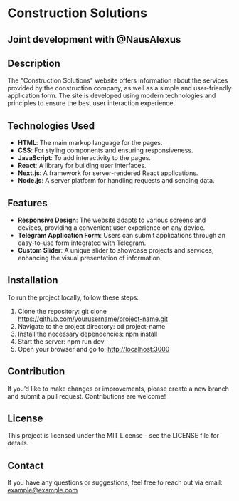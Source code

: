 # Construction Solutions

## Joint development with @NausAlexus

## Description

The "Construction Solutions" website offers information about the services provided by the construction company, as well as a simple and user-friendly application form. The site is developed using modern technologies and principles to ensure the best user interaction experience.

## Technologies Used

- **HTML**: The main markup language for the pages.
- **CSS**: For styling components and ensuring responsiveness.
- **JavaScript**: To add interactivity to the pages.
- **React**: A library for building user interfaces.
- **Next.js**: A framework for server-rendered React applications.
- **Node.js**: A server platform for handling requests and sending data.

## Features

- **Responsive Design**: The website adapts to various screens and devices, providing a convenient user experience on any device.
- **Telegram Application Form**: Users can submit applications through an easy-to-use form integrated with Telegram.
- **Custom Slider**: A unique slider to showcase projects and services, enhancing the visual presentation of information.

## Installation

To run the project locally, follow these steps:

1. Clone the repository:
git clone https://github.com/yourusername/project-name.git
2. Navigate to the project directory:
cd project-name
3. Install the necessary dependencies:
npm install
4. Start the server:
npm run dev
5. Open your browser and go to: [http://localhost:3000](http://localhost:3000)

## Contribution

If you’d like to make changes or improvements, please create a new branch and submit a pull request. Contributions are welcome!

## License

This project is licensed under the MIT License - see the LICENSE file for details.

## Contact

If you have any questions or suggestions, feel free to reach out via email: example@example.com